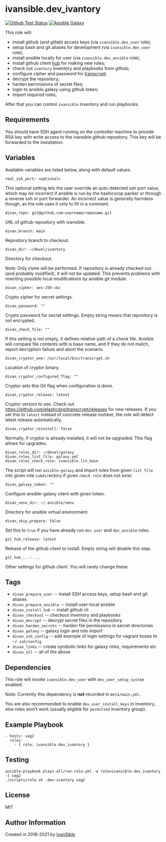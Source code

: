 # ivansible.dev_ivantory

[![Github Test Status](https://github.com/ivansible/dev-ivantory/workflows/test/badge.svg?branch=master)](https://github.com/ivansible/dev-ivantory/actions)
[![Ansible Galaxy](https://img.shields.io/badge/galaxy-ivansible.dev__ivantory-68a.svg?style=flat)](https://galaxy.ansible.com/ivansible/dev_ivantory/)

This role will:

- install github (and gitlab) access keys (via `ivansible.dev_user` role);
- setup bash and git aliases for development (via `ivansible.dev_user` role);
- install ansible locally for user (via `ivansible.dev_ansible` role);
- install github client [hub](https://github.com/github/hub) for making new roles;
- check out `ivantory` inventory and playbooks from github;
- configure cipher and password for
  [transcrypt](https://github.com/elasticdog/transcrypt);
- decrypt the repository;
- harden permissions of secret files;
- login to ansible galaxy using github token;
- import required roles;

After that you can control `ivansible` inventory and run playbooks.


## Requirements

You should have SSH agent running on the controller machine to provide
RSA key with write access to the ivansible github repository.
This key will be forwarded to the installation.


## Variables

Available variables are listed below, along with default values.

    real_ssh_port: <optional>
This optional setting lets the user override an auto-detected ssh port value,
which may be incorrect if ansible is run by the hashicorop packer or through
a reverse ssh or port forwarder. An incorrect value is generally harmless
though, as the role uses it only to fill in a comment.

    divan_repo: git@github.com:username/reponame.git

URL of github repository with ivansible.

    divan_branch: main

Repository branch to checkout.

    divan_dir: ~/devel/ivantory

Directory for checkout.

Note: Only clone will be performed. If repository is already checked out
(and probably modified), it will not be updated. This prevents problems
with rewriting possible local modifications by ansible git module.


    divan_cipher: aes-256-cbc

Crypto cipher for secret settings.

    divan_password: ""

Crypto password for secret settings.
Empty string means that repository is not encrypted.

    divan_check_file: ""

If this setting is not empty, it defines relative path of a check file.
Ansible will compare file contents with is base name, and if they do not
match, report decryption failure and abort the scenario.


    divan_cryptor_exe: /usr/local/bin/transcrypt.sh
Location of cryptor binary.

    divan_cryptor_configured_flag: ""
Cryptor sets this Git flag when configuration is done.

    divan_cryptor_release: latest

Cryptor version to use. Check out
https://github.com/elasticdog/transcrypt/releases
for new releases.
If you set this to `latest` instead of concrete release number, the role
will detect latest release automatically.

    divan_cryptor_reinstall: false

Normally, if cryptor is already installed, it will not be upgraded.
This flag allows for upgrades.


    divan_roles_dir: ~/devel/galaxy
    divan_roles_list_file: galaxy.yml
    divan_roles_check_role: ivansible.lin_base

The script will run `ansible-galaxy` and import roles from given `list file`
into given role `subdir`ectory if given `check role` does not exist.


    divan_galaxy_token: ""

Configure ansible-galaxy client with given token.


    divan_venv_dir: ~/.ansible/venv

Directory for ansible virtual environment.


    divan_skip_prepare: false

Set this to `true` if you have already run `dev_user` and `dev_ansible` roles.

    git_hub_release: latest

Release of the github client to install. Empty string will disable this step.

    git_hub_...: ...

Other settings for github client. You will rarely change these.


## Tags

- `divan_prepare_user` -- install SSH access keys, setup bash and git aliases
- `divan_prepare_ansible` -- install user-local ansible
- `divan_install_hub` -- install github cli
- `divan_checkout` -- checkout inventory and playbooks
- `divan_decrypt` -- decrypt secret files in the repository
- `divan_harden_secrets` -- harden file permissions in secret directories
- `divan_galaxy` -- galaxy login and role import
- `divan_ssh_config` -- add example of login settings for vagrant boxes
                        to `~/.ssh/config`
- `divan_links` -- create symbolic links for galaxy roles, requirements etc
- `divan_all` -- all of the above


## Dependencies

This role will invoke `ivansible.dev_user` with `dev_user_setup_system` enabled.

Note: Currently this dependency is **not** recorded in `meta/main.yml`.

You are also recommended to enable `dev_user_install_keys` in inventory,
else roles won't work (usually eligible for `permitted` inventory group).


## Example Playbook

    - hosts: vag2
      roles:
        - { role: ivansible.dev_ivantory }


## Testing

    ansible-playbook plays-all/run-role.yml -e role=ivansible.dev_ivantory -l vag2
    ./scripts/role.sh .dev-ivantory vag2


## License

MIT


## Author Information

Created in 2018-2021 by [IvanSible](https://github.com/ivansible)
